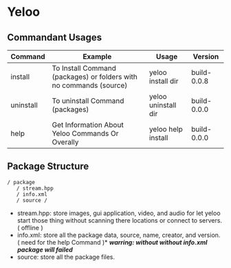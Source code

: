 # Yeloo

## Commandant Usages

| Command | Example | Usage | Version |
|--|--|--|--|
| install | To Install Command (packages) or folders with no commands (source) | yeloo install dir | build-0.0.8 |
| uninstall | To uninstall Command (packages) | yeloo uninstall dir | build-0.0.0 |
| help | Get Information About Yeloo Commands Or Overally| yeloo help install | build-0.0.0 |

## Package Structure
```
/ package
   / stream.hpp
   / info.xml
   / source /
```
- stream.hpp: store images, gui application, video, and audio for let yeloo start those thing without scanning there locations or connect to servers. ( offline )
- info.xml: store all the package data, source, name, creator, and version. ( need for the help Command )*
***warring: without without info.xml package will failed***
- source: store all the package files.
